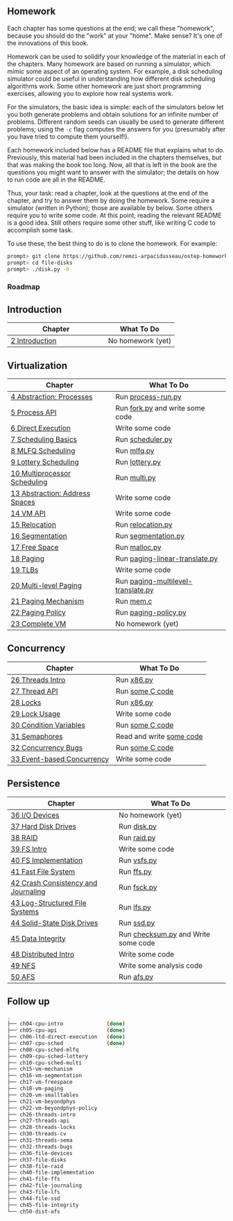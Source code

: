 ## Homework

Each chapter has some questions at the end; we call these "homework",
because you should do the "work" at your "home". Make sense? It's one of
the innovations of this book.

Homework can be used to solidify your knowledge of the material in each
of the chapters. Many homework are based on running a simulator, which
mimic some aspect of an operating system. For example, a disk scheduling
simulator could be useful in understanding how different disk scheduling
algorithms work. Some other homework are just short programming exercises,
allowing you to explore how real systems work.

For the simulators, the basic idea is simple: each of the simulators below
let you both generate problems and obtain solutions for an infinite number
of problems. Different random seeds can usually be used to generate different
problems; using the `-c` flag computes the answers for you (presumably after
you have tried to compute them yourself!).

Each homework included below has a README file that explains what to
do. Previously, this material had been included in the chapters themselves,
but that was making the book too long. Now, all that is left in the book
are the questions you might want to answer with the simulator; the details
on how to run code are all in the README.

Thus, your task: read a chapter, look at the questions at the end of the
chapter, and try to answer them by doing the homework. Some require a
simulator (written in Python); those are available by below. Some others
require you to write some code. At this point, reading the relevant README
is a good idea. Still others require some other stuff, like writing C code
to accomplish some task.

To use these, the best thing to do is to clone the homework. For example:

```sh
prompt> git clone https://github.com/remzi-arpacidusseau/ostep-homework/
prompt> cd file-disks
prompt> ./disk.py -h
```

### Roadmap

## Introduction

Chapter | What To Do
--------|-----------
[2 Introduction](http://www.cs.wisc.edu/~remzi/OSTEP/intro.pdf) &nbsp; &nbsp; &nbsp; &nbsp; &nbsp; &nbsp; &nbsp; &nbsp; &nbsp; &nbsp; &nbsp; &nbsp; | No homework (yet)

## Virtualization
Chapter | What To Do
--------|-----------
[4 Abstraction: Processes](http://www.cs.wisc.edu/~remzi/OSTEP/cpu-intro.pdf) | Run [process-run.py](ch04-cpu-intro)
[5 Process API](http://www.cs.wisc.edu/~remzi/OSTEP/cpu-api.pdf) | Run [fork.py](ch05-cpu-api) and write some code
[6 Direct Execution](http://www.cs.wisc.edu/~remzi/OSTEP/cpu-mechanisms.pdf) | Write some code
[7 Scheduling Basics](http://www.cs.wisc.edu/~remzi/OSTEP/cpu-sched.pdf) | Run [scheduler.py](ch07-cpu-sched)
[8 MLFQ Scheduling](http://www.cs.wisc.edu/~remzi/OSTEP/cpu-sched-mlfq.pdf)	| Run [mlfq.py](ch08-cpu-sched-mlfq)
[9 Lottery Scheduling](http://www.cs.wisc.edu/~remzi/OSTEP/cpu-sched-lottery.pdf) | Run [lottery.py](ch09-cpu-sched-lottery)
[10 Multiprocessor Scheduling](http://www.cs.wisc.edu/~remzi/OSTEP/cpu-sched-multi.pdf) | Run [multi.py](ch10-cpu-sched-multi)
[13 Abstraction: Address Spaces](http://www.cs.wisc.edu/~remzi/OSTEP/vm-intro.pdf) | Write some code
[14 VM API](http://www.cs.wisc.edu/~remzi/OSTEP/vm-api.pdf) | Write some code
[15 Relocation](http://www.cs.wisc.edu/~remzi/OSTEP/vm-mechanism.pdf) | Run [relocation.py](ch15-vm-mechanism)
[16 Segmentation](http://www.cs.wisc.edu/~remzi/OSTEP/vm-segmentation.pdf) | Run [segmentation.py](ch16-vm-segmentation)
[17 Free Space](http://www.cs.wisc.edu/~remzi/OSTEP/vm-freespace.pdf) | Run [malloc.py](ch17-vm-freespace)
[18 Paging](http://www.cs.wisc.edu/~remzi/OSTEP/vm-paging.pdf) | Run [paging-linear-translate.py](ch18-vm-paging)
[19 TLBs](http://www.cs.wisc.edu/~remzi/OSTEP/vm-tlbs.pdf) | Write some code
[20 Multi-level Paging](http://www.cs.wisc.edu/~remzi/OSTEP/vm-smalltables.pdf) | Run [paging-multilevel-translate.py](ch20-vm-smalltables)
[21 Paging Mechanism](http://www.cs.wisc.edu/~remzi/OSTEP/vm-beyondphys.pdf) | Run [mem.c](ch21-vm-beyondphys)
[22 Paging Policy](http://www.cs.wisc.edu/~remzi/OSTEP/vm-beyondphys-policy.pdf) | Run [paging-policy.py](ch22-vm-beyondphys-policy)
[23 Complete VM](http://www.cs.wisc.edu/~remzi/OSTEP/vm-complete.pdf) | No homework (yet)

## Concurrency

Chapter | What To Do
--------|-----------
[26 Threads Intro](http://www.cs.wisc.edu/~remzi/OSTEP/threads-intro.pdf) | Run [x86.py](ch26-threads-intro)
[27 Thread API](http://www.cs.wisc.edu/~remzi/OSTEP/threads-api.pdf)	| Run [some C code](ch27-threads-api)
[28 Locks](http://www.cs.wisc.edu/~remzi/OSTEP/threads-locks.pdf)	| Run [x86.py](ch28-threads-locks)
[29 Lock Usage](http://www.cs.wisc.edu/~remzi/OSTEP/threads-locks-usage.pdf) | Write some code
[30 Condition Variables](http://www.cs.wisc.edu/~remzi/OSTEP/threads-cv.pdf) | Run [some C code](ch30-threads-cv)
[31 Semaphores](http://www.cs.wisc.edu/~remzi/OSTEP/threads-sema.pdf) | Read and write [some code](ch31-threads-sema)
[32 Concurrency Bugs](http://www.cs.wisc.edu/~remzi/OSTEP/threads-bugs.pdf) | Run [some C code](ch32-threads-bugs)
[33 Event-based Concurrency](http://www.cs.wisc.edu/~remzi/OSTEP/threads-events.pdf) | Write some code

## Persistence

Chapter | What To Do
--------|-----------
[36 I/O Devices](http://www.cs.wisc.edu/~remzi/OSTEP/file-devices.pdf) | No homework (yet)
[37 Hard Disk Drives](http://www.cs.wisc.edu/~remzi/OSTEP/file-disks.pdf) | Run [disk.py](ch37-file-disks)
[38 RAID](http://www.cs.wisc.edu/~remzi/OSTEP/file-raid.pdf) | Run [raid.py](ch38-file-raid)
[39 FS Intro](http://www.cs.wisc.edu/~remzi/OSTEP/file-intro.pdf) | Write some code
[40 FS Implementation](http://www.cs.wisc.edu/~remzi/OSTEP/file-implementation.pdf) | Run [vsfs.py](ch40-file-implementation)
[41 Fast File System](http://www.cs.wisc.edu/~remzi/OSTEP/file-ffs.pdf) | Run [ffs.py](ch41-file-ffs)
[42 Crash Consistency and Journaling](http://www.cs.wisc.edu/~remzi/OSTEP/file-journaling.pdf) | Run [fsck.py](ch42-file-journaling)
[43 Log-Structured File Systems](http://www.cs.wisc.edu/~remzi/OSTEP/file-lfs.pdf) | Run [lfs.py](ch43-file-lfs)
[44 Solid-State Disk Drives](http://www.cs.wisc.edu/~remzi/OSTEP/file-ssd.pdf) | Run [ssd.py](ch44-file-ssd)
[45 Data Integrity](http://www.cs.wisc.edu/~remzi/OSTEP/file-integrity.pdf) | Run [checksum.py](ch45-file-integrity) and Write some code
[48 Distributed Intro](http://www.cs.wisc.edu/~remzi/OSTEP/dist-intro.pdf) | Write some code
[49 NFS](http://www.cs.wisc.edu/~remzi/OSTEP/dist-nfs.pdf) | Write some analysis code
[50 AFS](http://www.cs.wisc.edu/~remzi/OSTEP/dist-afs.pdf) | Run [afs.py](ch50-dist-afs)

## Follow up

```sh
.
├── ch04-cpu-intro              (done)
├── ch05-cpu-api                (done)
├── ch06-ltd-direct-execution   (done)
├── ch07-cpu-sched              (done)
├── ch08-cpu-sched-mlfq
├── ch09-cpu-sched-lottery
├── ch10-cpu-sched-multi
├── ch15-vm-mechanism
├── ch16-vm-segmentation
├── ch17-vm-freespace
├── ch18-vm-paging
├── ch20-vm-smalltables
├── ch21-vm-beyondphys
├── ch22-vm-beyondphys-policy
├── ch26-threads-intro
├── ch27-threads-api
├── ch28-threads-locks
├── ch30-threads-cv
├── ch31-threads-sema
├── ch32-threads-bugs
├── ch36-file-devices
├── ch37-file-disks
├── ch38-file-raid
├── ch40-file-implementation
├── ch41-file-ffs
├── ch42-file-journaling
├── ch43-file-lfs
├── ch44-file-ssd
├── ch45-file-integrity
└── ch50-dist-afs
```
